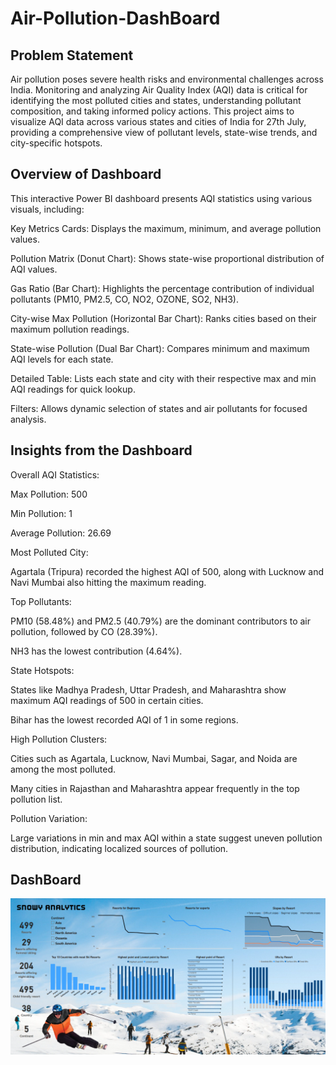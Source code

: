 # Air-Pollution-DashBoard

## Problem Statement

Air pollution poses severe health risks and environmental challenges across India. Monitoring and analyzing Air Quality Index (AQI) data is critical for identifying the most polluted cities and states, understanding pollutant composition, and taking informed policy actions. This project aims to visualize AQI data across various states and cities of India for 27th July, providing a comprehensive view of pollutant levels, state-wise trends, and city-specific hotspots.

## Overview of Dashboard
This interactive Power BI dashboard presents AQI statistics using various visuals, including:

Key Metrics Cards: Displays the maximum, minimum, and average pollution values.

Pollution Matrix (Donut Chart): Shows state-wise proportional distribution of AQI values.

Gas Ratio (Bar Chart): Highlights the percentage contribution of individual pollutants (PM10, PM2.5, CO, NO2, OZONE, SO2, NH3).

City-wise Max Pollution (Horizontal Bar Chart): Ranks cities based on their maximum pollution readings.

State-wise Pollution (Dual Bar Chart): Compares minimum and maximum AQI levels for each state.

Detailed Table: Lists each state and city with their respective max and min AQI readings for quick lookup.

Filters: Allows dynamic selection of states and air pollutants for focused analysis.

## Insights from the Dashboard
Overall AQI Statistics:

Max Pollution: 500

Min Pollution: 1

Average Pollution: 26.69

Most Polluted City:

Agartala (Tripura) recorded the highest AQI of 500, along with Lucknow and Navi Mumbai also hitting the maximum reading.

Top Pollutants:

PM10 (58.48%) and PM2.5 (40.79%) are the dominant contributors to air pollution, followed by CO (28.39%).

NH3 has the lowest contribution (4.64%).

State Hotspots:

States like Madhya Pradesh, Uttar Pradesh, and Maharashtra show maximum AQI readings of 500 in certain cities.

Bihar has the lowest recorded AQI of 1 in some regions.

High Pollution Clusters:

Cities such as Agartala, Lucknow, Navi Mumbai, Sagar, and Noida are among the most polluted.

Many cities in Rajasthan and Maharashtra appear frequently in the top pollution list.

Pollution Variation:

Large variations in min and max AQI within a state suggest uneven pollution distribution, indicating localized sources of pollution.

## DashBoard
![Dashboard Preview](https://github.com/the-mansi-goel/Ski-dashboard/blob/main/Snapshot%20of%20the%20Dahbaord.png)


